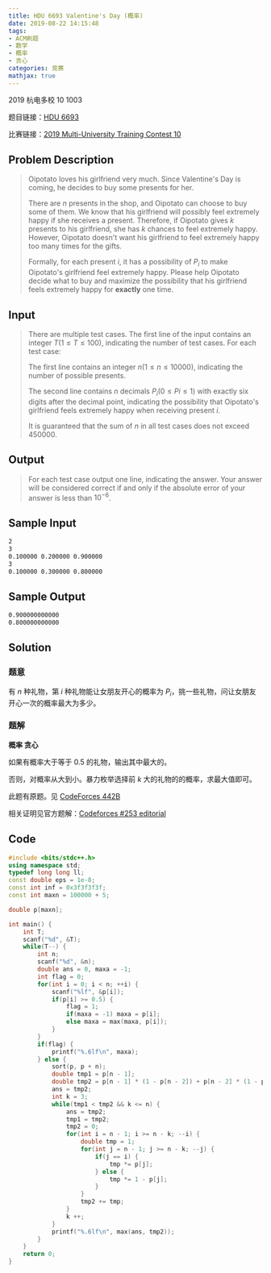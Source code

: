 ```yaml
---
title: HDU 6693 Valentine's Day (概率)
date: 2019-08-22 14:15:48
tags:
- ACM刷题
- 数学
- 概率
- 贪心
categories: 竞赛
mathjax: true
---
```


2019 杭电多校 10 1003

题目链接：[HDU 6693](http://acm.hdu.edu.cn/showproblem.php?pid=6693)

比赛链接：[2019 Multi-University Training Contest 10](http://acm.hdu.edu.cn/search.php?field=problem&key=2019+Multi-University+Training+Contest+10&source=1&searchmode=source)

## Problem Description
> Oipotato loves his girlfriend very much. Since Valentine's Day is coming, he decides to buy some presents for her. 
> 
> There are $n$ presents in the shop, and Oipotato can choose to buy some of them. We know that his girlfriend will possibly feel extremely happy if she receives a present. Therefore, if Oipotato gives $k$ presents to his girlfriend, she has $k$ chances to feel extremely happy. However, Oipotato doesn't want his girlfriend to feel extremely happy too many times for the gifts. 
> 
> Formally, for each present $i$, it has a possibility of $P_i$ to make Oipotato's girlfriend feel extremely happy. Please help Oipotato decide what to buy and maximize the possibility that his girlfriend feels extremely happy for **exactly** one time. 
 
<!--more-->

## Input
> There are multiple test cases. The first line of the input contains an integer $T (1\le T\le 100)$, indicating the number of test cases. For each test case: 
> 
> The first line contains an integer $n (1\le n\le 10 000)$, indicating the number of possible presents. 
> 
> The second line contains $n$ decimals $P_i (0\le Pi\le 1)$ with exactly six digits after the decimal point, indicating the possibility that Oipotato's girlfriend feels extremely happy when receiving present $i$. 
> 
> It is guaranteed that the sum of $n$ in all test cases does not exceed $450000$. 
 

## Output
> For each test case output one line, indicating the answer. Your answer will be considered correct if and only if the absolute error of your answer is less than $10^{−6}$. 
 

## Sample Input

```markdown
2
3
0.100000 0.200000 0.900000
3
0.100000 0.300000 0.800000
```

## Sample Output

```markdown
0.900000000000
0.800000000000
```

## Solution

### 题意

有 $n$ 种礼物，第 $i$ 种礼物能让女朋友开心的概率为 $P_i$，挑一些礼物，问让女朋友开心一次的概率最大为多少。

### 题解

**概率 贪心**

如果有概率大于等于 $0.5$ 的礼物，输出其中最大的。

否则，对概率从大到小。暴力枚举选择前 $k$ 大的礼物的的概率，求最大值即可。

此题有原题。见 [CodeForces 442B](https://codeforces.com/problemset/problem/442/B)

相关证明见官方题解：[Codeforces #253 editorial](https://codeforces.com/blog/entry/12739)

## Code

```cpp
#include <bits/stdc++.h>
using namespace std;
typedef long long ll;
const double eps = 1e-8;
const int inf = 0x3f3f3f3f;
const int maxn = 100000 + 5;

double p[maxn];

int main() {
    int T;
    scanf("%d", &T);
    while(T--) {
        int n;
        scanf("%d", &n);
        double ans = 0, maxa = -1;
        int flag = 0;
        for(int i = 0; i < n; ++i) {
            scanf("%lf", &p[i]);
            if(p[i] >= 0.5) {
                flag = 1;
                if(maxa = -1) maxa = p[i];
                else maxa = max(maxa, p[i]);
            }
        }
        if(flag) {
            printf("%.6lf\n", maxa);
        } else {
            sort(p, p + n);
            double tmp1 = p[n - 1];
            double tmp2 = p[n - 1] * (1 - p[n - 2]) + p[n - 2] * (1 - p[n - 1]);
            ans = tmp2;
            int k = 3;
            while(tmp1 < tmp2 && k <= n) {
                ans = tmp2;
                tmp1 = tmp2;
                tmp2 = 0;
                for(int i = n - 1; i >= n - k; --i) {
                    double tmp = 1;
                    for(int j = n - 1; j >= n - k; --j) {
                        if(j == i) {
                            tmp *= p[j];
                        } else {
                            tmp *= 1 - p[j];
                        }
                    }
                    tmp2 += tmp;
                }
                k ++;
            }
            printf("%.6lf\n", max(ans, tmp2));
        }
    }
    return 0;
}
```
